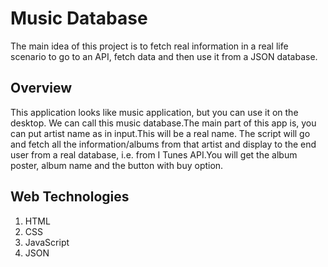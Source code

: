 # Music Database
The main idea of this project is to fetch real information in a real life scenario to go to an API, fetch data and then use it from a JSON database.

## Overview
This application looks like music application, but you can use it on the desktop. We can call this music database.The main part of this app is, you can put artist name as in input.This will be a real name. The script will go and fetch all the information/albums from that artist and display to the end user from a real database, i.e. from I Tunes API.You will get the album poster, album name and the button with buy option.

## Web Technologies
1. HTML
2. CSS
3. JavaScript
4. JSON

